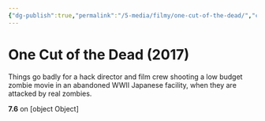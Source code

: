 ```yaml
---
{"dg-publish":true,"permalink":"/5-media/filmy/one-cut-of-the-dead/","contentClasses":"movie","tags":["to-watch","фильм","#Comedy","#Drama","#Horror"]}
---
```


# One Cut of the Dead (2017)
​​Things go badly for a hack director and film crew shooting a low budget zombie movie in an abandoned WWII Japanese facility, when they are attacked by real zombies.

**7.6** on [object Object]
